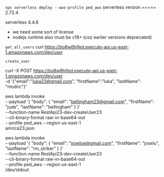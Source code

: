 `npx serverless deploy --aws-profile ped_aws`
serverless version ===== 2.72.4

serverless 4.4.6
- we need some sort of license
- nodejs runtime also must be v18+ (coz earlier versions deprecated)

<!------------------------------------------------------------------------------->

`get_all_users`
curl https://bo8w6hifed.execute-api.us-east-1.amazonaws.com/dev/user

`create_user`

curl -X POST https://bo8w6hifed.execute-api.us-east-1.amazonaws.com/dev/user \
    -d '{"email":"luka23@gmail.com", "firstName":"luka", "lastName": "modirc"}'

aws lambda invoke \
    --payload '{ "body": { "email": "bellingham23@gmail.com", "firstName": "jude", "lastName": "bellingham" } }' \
    --function-name RestApi23-dev-createUser23 \
    --cli-binary-format raw-in-base64-out \
    --profile ped_aws --region us-east-1 \
    amrica23.json
    

aws lambda invoke \
    --payload '{ "body": { "email": "joselue@gmail.com", "firstName": "joselu", "lastName": "rm_striker" } }' \
    --function-name RestApi23-dev-createUser23 \
    --cli-binary-format raw-in-base64-out \
    --profile ped_aws --region us-east-1 \
    /dev/stdout

